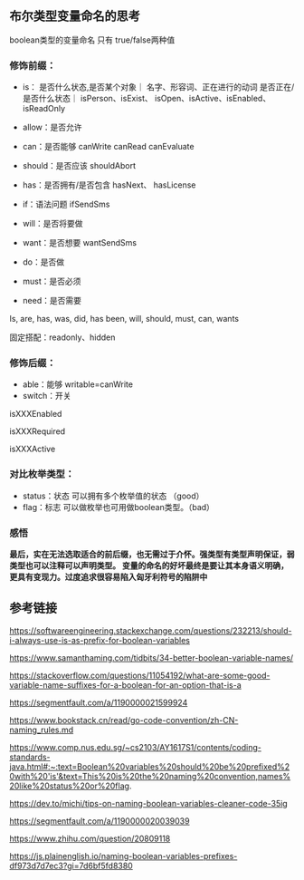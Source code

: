 ## 布尔类型变量命名的思考

boolean类型的变量命名 只有  true/false两种值

### 修饰前缀：

* is： 是否什么状态,是否某个对象｜ 名字、形容词、正在进行的动词  是否正在/是否什么状态｜ isPerson、isExist、  isOpen、isActive、isEnabled、isReadOnly

* allow：是否允许 

* can：是否能够   canWrite canRead canEvaluate

* should：是否应该   shouldAbort

* has：是否拥有/是否包含  hasNext、 hasLicense

* if：语法问题  ifSendSms
* will：是否将要做
* want：是否想要  wantSendSms
* do：是否做
* must：是否必须
* need：是否需要

Is, are, has, was, did, has been, will, should, must, can, wants

固定搭配：readonly、hidden

### 修饰后缀：

* able：能够   writable=canWrite 
* switch：开关 



isXXXEnabled

isXXXRequired

isXXXActive


### 对比枚举类型：

* status：状态 可以拥有多个枚举值的状态 （good）
* flag：标志  可以做枚举也可用做boolean类型。（bad）

### 感悟

**最后，实在无法选取适合的前后缀，也无需过于介怀。强类型有类型声明保证，弱类型也可以注释可以声明类型。
变量的命名的好坏最终是要让其本身语义明确，更具有变现力。过度追求很容易陷入匈牙利符号的陷阱中**



## 参考链接

https://softwareengineering.stackexchange.com/questions/232213/should-i-always-use-is-as-prefix-for-boolean-variables

https://www.samanthaming.com/tidbits/34-better-boolean-variable-names/

https://stackoverflow.com/questions/11054192/what-are-some-good-variable-name-suffixes-for-a-boolean-for-an-option-that-is-a

https://segmentfault.com/a/1190000021599924

https://www.bookstack.cn/read/go-code-convention/zh-CN-naming_rules.md

https://www.comp.nus.edu.sg/~cs2103/AY1617S1/contents/coding-standards-java.html#:~:text=Boolean%20variables%20should%20be%20prefixed%20with%20'is'&text=This%20is%20the%20naming%20convention,names%20like%20status%20or%20flag.

https://dev.to/michi/tips-on-naming-boolean-variables-cleaner-code-35ig

https://segmentfault.com/a/1190000020039039

https://www.zhihu.com/question/20809118

https://js.plainenglish.io/naming-boolean-variables-prefixes-df973d7d7ec3?gi=7d6bf5fd8380




